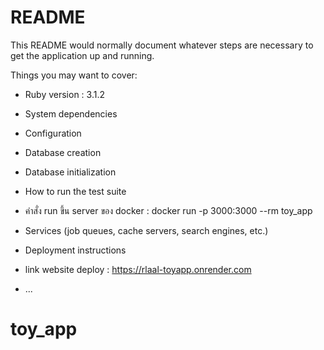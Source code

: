 # README

This README would normally document whatever steps are necessary to get the
application up and running.

Things you may want to cover:

* Ruby version : 3.1.2

* System dependencies

* Configuration

* Database creation

* Database initialization

* How to run the test suite
* คำสั่ง run ขึ้น server ของ docker : docker run -p 3000:3000 --rm toy_app

* Services (job queues, cache servers, search engines, etc.)

* Deployment instructions
* link website deploy : https://rlaal-toyapp.onrender.com
* ...
# toy_app
